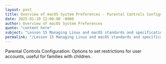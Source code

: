 ```yaml
---
layout: post
title: Overview of macOS System Preferences - Parental Controls Configuration
date: 2025-01-10 12:00:00 -0000
author: Overview of macOS System Preferences
quote: "content here"
subject: "Lesson 15 Managing Linux and macOS standards and specifications"
permalink: "/Lesson 15 Managing Linux and macOS standards and specifications/Overview of macOS System Preferences/Overview of macOS System Preferences - Parental Controls Configuration"
---
```


Parental Controls Configuration: Options to set restrictions for user accounts, useful for families with children.
